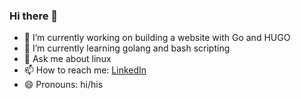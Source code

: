 ### Hi there 👋

<!--
**quqli87/quqli87** is a ✨ _special_ ✨ repository because its `README.md` (this file) appears on your GitHub profile.

Here are some ideas to get you started:
- 👯 I’m looking to collaborate on ...
- 🤔 I’m looking for help with ...
- ⚡ Fun fact: ...
-->

- 🔭 I’m currently working on building a website with Go and HUGO
- 🌱 I’m currently learning golang and bash scripting
- 💬 Ask me about linux
- 📫 How to reach me: [LinkedIn](https://www.linkedin.com/in/karol-kuli%C5%9B1178)
- 😄 Pronouns: hi/his


